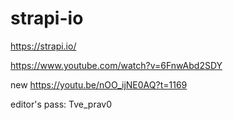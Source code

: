 # strapi-io
https://strapi.io/

https://www.youtube.com/watch?v=6FnwAbd2SDY

new
https://youtu.be/nOO_ijNE0AQ?t=1169

editor's pass: Tve_prav0